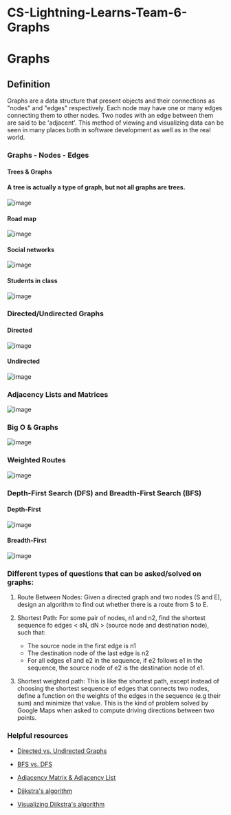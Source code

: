 # CS-Lightning-Learns-Team-6-Graphs 

# Graphs

## Definition
Graphs are a data structure that present objects and their connections as "nodes" and "edges" respectively.  Each node may have one or many edges connecting them to other nodes.  Two nodes with an edge between them are said to be 'adjacent'.  This method of viewing and visualizing data can be seen in many places both in software development as well as in the real world.

### Graphs - Nodes - Edges

#### Trees & Graphs 
#### A tree is actually a type of graph, but not all graphs are trees.
![image](public/images/tree_graph.jpg)

#### Road map

![image](public/images/road_map.jpeg)

#### Social networks

![image](public/images/social_network.png)

#### Students in class

![image](public/images/student_graph.png)

### Directed/Undirected Graphs

#### Directed

![image](public/images/directed_graph.png)

#### Undirected

![image](public/images/undirected.jpeg)

### Adjacency Lists and Matrices

![image](public/images/adjacency_lists.png)

### Big O & Graphs

![image](public/images/big_O.png)

### Weighted Routes

![image](public/images/weighted_routes.png)

### Depth-First Search (DFS) and Breadth-First Search (BFS)

#### Depth-First

![image](public/images/depth_first.jpg)

#### Breadth-First

![image](public/images/breadth_first.jpg)


### Different types of questions that can be asked/solved on graphs:
1. Route Between Nodes: Given a directed graph and two nodes (S and E), design an algorithm to find out whether there is a route from S to E.

1. Shortest Path: For some pair of nodes, n1 and n2, find the shortest sequence fo edges < sN, dN > (source node and destination node), such that:
	+ The source node in the first edge is n1
	+ The destination node of the last edge is n2
	+ For all edges e1 and e2 in the sequence, if e2 follows e1 in the sequence, the source node of e2 is the destination node of e1.

1. Shortest weighted path: This is like the shortest path, except instead of choosing the shortest sequence of edges that connects two nodes, define a function on the weights of the edges in the sequence (e.g their sum) and minimize that value. This is the kind of problem solved by Google Maps when asked to compute driving directions between two points.


### Helpful resources

* [Directed vs. Undirected Graphs](https://www.baeldung.com/cs/graphs-directed-vs-undirected-graph)

* [BFS vs. DFS](https://techdifferences.com/difference-between-bfs-and-dfs.html#:~:text=Difference%20Between%20BFS%20and%20DFS.%20The%20major%20difference,and%20so%20on%20until%20all%20nodes%20are%20visited)

* [Adjacency Matrix & Adjacency List](https://iq.opengenus.org/graph-representation-adjacency-matrix-adjacency-list/)

* [Dijkstra's algorithm](https://medium.com/basecs/finding-the-shortest-path-with-a-little-help-from-dijkstra-613149fbdc8e)

* [Visualizing Dijkstra's algorithm](https://www.cs.usfca.edu/~galles/visualization/Dijkstra.html)